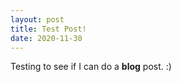 ```yaml
---
layout: post
title: Test Post!
date: 2020-11-30
---
```


Testing to see if I can do a **blog** post. :)
